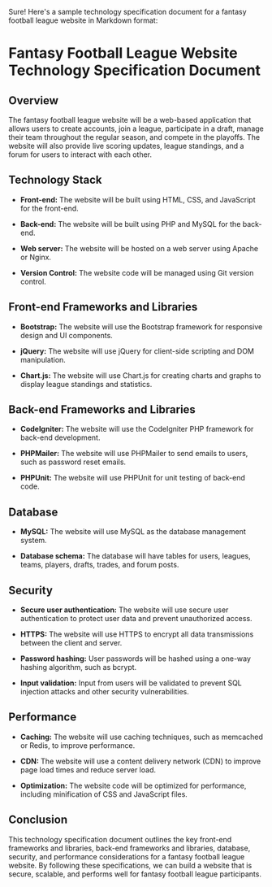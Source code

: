 Sure! Here's a sample technology specification document for a fantasy football league website in Markdown format:

# Fantasy Football League Website Technology Specification Document

## Overview

The fantasy football league website will be a web-based application that allows users to create accounts, join a league, participate in a draft, manage their team throughout the regular season, and compete in the playoffs. The website will also provide live scoring updates, league standings, and a forum for users to interact with each other.

## Technology Stack

- **Front-end:** The website will be built using HTML, CSS, and JavaScript for the front-end.

- **Back-end:** The website will be built using PHP and MySQL for the back-end.

- **Web server:** The website will be hosted on a web server using Apache or Nginx.

- **Version Control:** The website code will be managed using Git version control.

## Front-end Frameworks and Libraries

- **Bootstrap:** The website will use the Bootstrap framework for responsive design and UI components.

- **jQuery:** The website will use jQuery for client-side scripting and DOM manipulation.

- **Chart.js:** The website will use Chart.js for creating charts and graphs to display league standings and statistics.

## Back-end Frameworks and Libraries

- **CodeIgniter:** The website will use the CodeIgniter PHP framework for back-end development.

- **PHPMailer:** The website will use PHPMailer to send emails to users, such as password reset emails.

- **PHPUnit:** The website will use PHPUnit for unit testing of back-end code.

## Database

- **MySQL:** The website will use MySQL as the database management system.

- **Database schema:** The database will have tables for users, leagues, teams, players, drafts, trades, and forum posts.

## Security

- **Secure user authentication:** The website will use secure user authentication to protect user data and prevent unauthorized access.

- **HTTPS:** The website will use HTTPS to encrypt all data transmissions between the client and server.

- **Password hashing:** User passwords will be hashed using a one-way hashing algorithm, such as bcrypt.

- **Input validation:** Input from users will be validated to prevent SQL injection attacks and other security vulnerabilities.

## Performance

- **Caching:** The website will use caching techniques, such as memcached or Redis, to improve performance.

- **CDN:** The website will use a content delivery network (CDN) to improve page load times and reduce server load.

- **Optimization:** The website code will be optimized for performance, including minification of CSS and JavaScript files.

## Conclusion

This technology specification document outlines the key front-end frameworks and libraries, back-end frameworks and libraries, database, security, and performance considerations for a fantasy football league website. By following these specifications, we can build a website that is secure, scalable, and performs well for fantasy football league participants.
